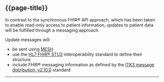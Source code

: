 ## {{page-title}}

In contrast to the synchronous FHIR® API approach, which has been taken to enable read-only access to patient information, updates to patient data will be fulfilled through a messaging approach.

Update messages will:

- be sent using [MESH](https://digital.nhs.uk/services/message-exchange-for-social-care-and-health-mesh)
- use the [HL7 FHIR® STU3](http://hl7.org/fhir/stu3/index.html) interoperability standard to define their structure
- include FHIR® messaging information as defined by the [ITK3 message distribution, v2.10.0](https://developer.nhs.uk/apis/itk3messagedistribution-2-10-0/) standard

---